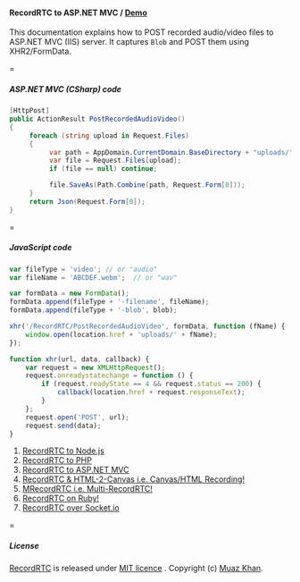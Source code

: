 #### RecordRTC to ASP.NET MVC / [Demo](https://www.webrtc-experiment.com/RecordRTC/RecordRTC-to-ASPNETMVC/)

This documentation explains how to POST recorded audio/video files to ASP.NET MVC (IIS) server. It captures `Blob` and POST them using XHR2/FormData.

=

##### ASP.NET MVC (CSharp) code

```csharp
[HttpPost]
public ActionResult PostRecordedAudioVideo()
{
     foreach (string upload in Request.Files)
     {
          var path = AppDomain.CurrentDomain.BaseDirectory + "uploads/";
          var file = Request.Files[upload];
          if (file == null) continue;

          file.SaveAs(Path.Combine(path, Request.Form[0]));
     }
     return Json(Request.Form[0]);
}
```

=

##### JavaScript code

```javascript
var fileType = 'video'; // or "audio"
var fileName = 'ABCDEF.webm';  // or "wav"

var formData = new FormData();
formData.append(fileType + '-filename', fileName);
formData.append(fileType + '-blob', blob);

xhr('/RecordRTC/PostRecordedAudioVideo', formData, function (fName) {
    window.open(location.href + 'uploads/' + fName);
});

function xhr(url, data, callback) {
    var request = new XMLHttpRequest();
    request.onreadystatechange = function () {
        if (request.readyState == 4 && request.status == 200) {
            callback(location.href + request.responseText);
        }
    };
    request.open('POST', url);
    request.send(data);
}
```

1. [RecordRTC to Node.js](https://github.com/muaz-khan/WebRTC-Experiment/tree/master/RecordRTC/RecordRTC-to-Nodejs)
2. [RecordRTC to PHP](https://github.com/muaz-khan/WebRTC-Experiment/tree/master/RecordRTC/RecordRTC-to-PHP)
3. [RecordRTC to ASP.NET MVC](https://github.com/muaz-khan/WebRTC-Experiment/tree/master/RecordRTC/RecordRTC-to-ASPNETMVC)
4. [RecordRTC & HTML-2-Canvas i.e. Canvas/HTML Recording!](https://github.com/muaz-khan/WebRTC-Experiment/tree/master/RecordRTC/Canvas-Recording)
5. [MRecordRTC i.e. Multi-RecordRTC!](https://github.com/muaz-khan/WebRTC-Experiment/tree/master/RecordRTC/MRecordRTC)
6. [RecordRTC on Ruby!](https://github.com/cbetta/record-rtc-experiment)
7. [RecordRTC over Socket.io](https://github.com/muaz-khan/WebRTC-Experiment/tree/master/RecordRTC/RecordRTC-over-Socketio)

=

##### License

[RecordRTC](https://github.com/muaz-khan/WebRTC-Experiment/tree/master/RecordRTC) is released under [MIT licence](https://www.webrtc-experiment.com/licence/) . Copyright (c) [Muaz Khan](https://plus.google.com/100325991024054712503).

